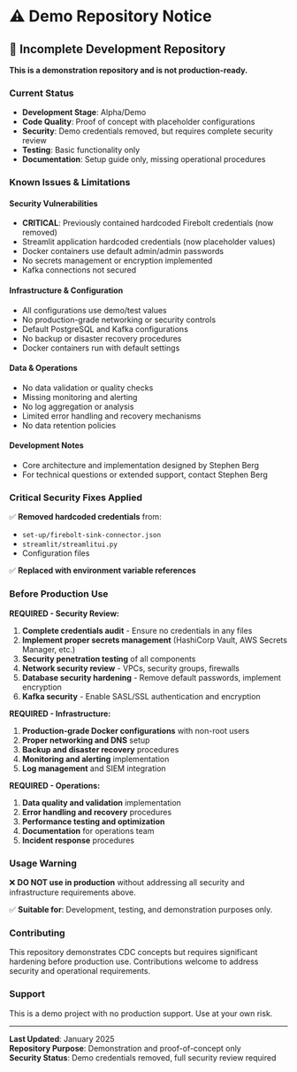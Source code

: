 # ⚠️ Demo Repository Notice

## 🚧 Incomplete Development Repository

**This is a demonstration repository and is not production-ready.**

### Current Status
- **Development Stage**: Alpha/Demo  
- **Code Quality**: Proof of concept with placeholder configurations
- **Security**: Demo credentials removed, but requires complete security review
- **Testing**: Basic functionality only
- **Documentation**: Setup guide only, missing operational procedures

### Known Issues & Limitations

#### Security Vulnerabilities
- **CRITICAL**: Previously contained hardcoded Firebolt credentials (now removed)
- Streamlit application hardcoded credentials (now placeholder values)
- Docker containers use default admin/admin passwords
- No secrets management or encryption implemented
- Kafka connections not secured

#### Infrastructure & Configuration
- All configurations use demo/test values
- No production-grade networking or security controls
- Default PostgreSQL and Kafka configurations
- No backup or disaster recovery procedures
- Docker containers run with default settings

#### Data & Operations  
- No data validation or quality checks
- Missing monitoring and alerting
- No log aggregation or analysis
- Limited error handling and recovery mechanisms
- No data retention policies

#### Development Notes
- Core architecture and implementation designed by Stephen Berg
- For technical questions or extended support, contact Stephen Berg

### Critical Security Fixes Applied

✅ **Removed hardcoded credentials** from:
- `set-up/firebolt-sink-connector.json`
- `streamlit/streamlitui.py`
- Configuration files

✅ **Replaced with environment variable references**

### Before Production Use

**REQUIRED - Security Review:**
1. **Complete credentials audit** - Ensure no credentials in any files
2. **Implement proper secrets management** (HashiCorp Vault, AWS Secrets Manager, etc.)
3. **Security penetration testing** of all components
4. **Network security review** - VPCs, security groups, firewalls
5. **Database security hardening** - Remove default passwords, implement encryption
6. **Kafka security** - Enable SASL/SSL authentication and encryption

**REQUIRED - Infrastructure:**
1. **Production-grade Docker configurations** with non-root users
2. **Proper networking and DNS** setup
3. **Backup and disaster recovery** procedures
4. **Monitoring and alerting** implementation
5. **Log management** and SIEM integration

**REQUIRED - Operations:**
1. **Data quality and validation** implementation
2. **Error handling and recovery** procedures
3. **Performance testing and optimization**
4. **Documentation** for operations team
5. **Incident response** procedures

### Usage Warning

❌ **DO NOT use in production** without addressing all security and infrastructure requirements above.

✅ **Suitable for**: Development, testing, and demonstration purposes only.

### Contributing

This repository demonstrates CDC concepts but requires significant hardening before production use. Contributions welcome to address security and operational requirements.

### Support

This is a demo project with no production support. Use at your own risk.

---

**Last Updated**: January 2025  
**Repository Purpose**: Demonstration and proof-of-concept only  
**Security Status**: Demo credentials removed, full security review required